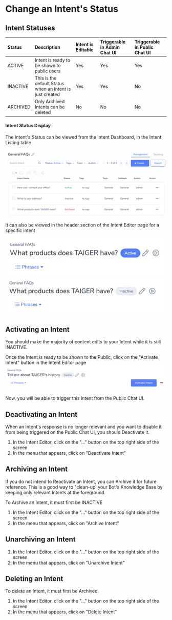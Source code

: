 # Change an Intent's Status

## Intent Statuses

| **Status** | **Description** | **Intent is Editable** | **Triggerable in Admin Chat UI** | **Triggerable in Public Chat UI** |
| :--- | :--- | :--- | :--- | :--- |
| ACTIVE | Intent is ready to be shown to public users | Yes | Yes | Yes |
| INACTIVE | This is the default Status when an Intent is just created | Yes | Yes | No |
| ARCHIVED | Only Archived Intents can be deleted | No | No | No |

#### **Intent Status Display**

The Intent's Status can be viewed from the Intent Dashboard, in the Intent Listing table

![](../../.gitbook/assets/27.png)

It can also be viewed in the header section of the Intent Editor page for a specific intent

![](../../.gitbook/assets/28.png)![](../../.gitbook/assets/29.png)

## Activating an Intent

You should make the majority of content edits to your Intent while it is still INACTIVE.

Once the Intent is ready to be shown to the Public, click on the "Activate Intent" button in the Intent Editor page![](../../.gitbook/assets/62%20%281%29.png)

Now, you will be able to trigger this Intent from the Public Chat UI.

## Deactivating an Intent

When an Intent's response is no longer relevant and you want to disable it from being triggered on the Public Chat UI, you should Deactivate it.

1. In the Intent Editor, click on the "..." button on the top right side of the screen
2. In the menu that appears, click on "Deactivate Intent"

## Archiving an Intent

If you do not intend to Reactivate an Intent, you can Archive it for future reference. This is a good way to "clean-up' your Bot's Knowledge Base by keeping only relevant Intents at the foreground.

To Archive an Intent, it must first be INACTIVE

1. In the Intent Editor, click on the "..." button on the top right side of the screen
2. In the menu that appears, click on "Archive Intent"

## Unarchiving an Intent

1. In the Intent Editor, click on the "..." button on the top right side of the screen
2. In the menu that appears, click on "Unarchive Intent"

## Deleting an Intent

To delete an Intent, it must first be Archived.

1. In the Intent Editor, click on the "..." button on the top right side of the screen
2. In the menu that appears, click on "Delete Intent"

